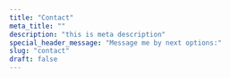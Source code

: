 ```yaml
---
title: "Contact"
meta_title: ""
description: "this is meta description"
special_header_message: "Message me by next options:"
slug: "contact"
draft: false
---
```

